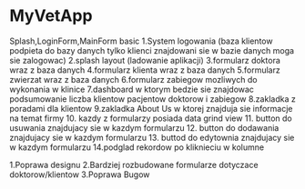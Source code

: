 # MyVetApp
Splash,LoginForm,MainForm basic
1.System logowania (baza klientow podpieta do bazy danych tylko klienci znajdowani sie w bazie danych moga sie zalogowac)
2.splash layout (ladowanie aplikacji)
3.formularz doktora wraz z baza danych
4.formularz klienta wraz z baza danych
5.formularz zwierzat wraz z baza danych
6.formularz zabiegow mozliwych do wykonania w klinice
7.dashboard w ktorym bedzie sie znajdowac podsumowanie liczba klientow pacjentow doktorow i zabiegow
8.zakladka z poradami dla klientow
9.zakladka About Us w ktorej znajduja sie informacje na temat firmy
10. kazdy z formularzy posiada data grind view
11. button do usuwania znajdujacy sie w kazdym formularzu
12. button do dodawania znajdujacy sie w kazdym formularzu
13. buttod do edytownia znajdujacy sie w kazdym formularzu
14.podglad rekordow po kliknieciu w kolumne



1.Poprawa designu
2.Bardziej rozbudowane formularze dotyczace doktorow/klientow
3.Poprawa Bugow
